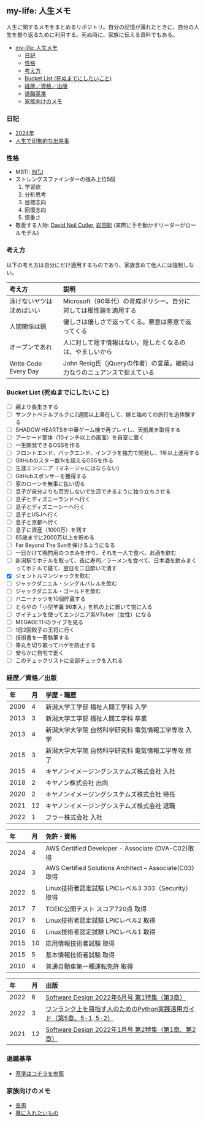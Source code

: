 ## my-life: 人生メモ
人生に関するメモをまとめるリポジトリ。自分の記憶が薄れたときに、自分の人生を振り返るために利用する。死ぬ時に、家族に伝える資料でもある。

- [my-life: 人生メモ](#my-life-人生メモ)
  - [日記](#日記)
  - [性格](#性格)
  - [考え方](#考え方)
  - [Bucket List (死ぬまでにしたいこと)](#bucket-list-死ぬまでにしたいこと)
  - [経歴／資格／出版](#経歴資格出版)
  - [退職基準](#退職基準)
  - [家族向けのメモ](#家族向けのメモ)

### 日記
- [2024年](./diary/2024/README.md)
- [人生で印象的な出来事](./diary/impact-events.md)

### 性格
- MBTI: [INTJ](https://www.16personalities.com/ja/intj%E5%9E%8B%E3%81%AE%E6%80%A7%E6%A0%BC)
- ストレングスファインダーの強み上位5個
  1. 学習欲
  2. 分析思考
  3. 目標志向
  4. 回復志向
  5. 慎重さ
- 敬愛する人物: [David Neil Cutler](https://ja.wikipedia.org/wiki/%E3%83%87%E3%83%B4%E3%82%A3%E3%83%83%E3%83%89%E3%83%BB%E3%82%AB%E3%83%88%E3%83%A9%E3%83%BC), [岩田聡](https://ja.wikipedia.org/wiki/%E5%B2%A9%E7%94%B0%E8%81%A1) (実際に手を動かすリーダーがロールモデル) 

### 考え方
以下の考え方は自分にだけ適用するものであり、家族含めて他人には強制しない。

| 考え方 | 説明 |
| :--- | :--- |
| 泳げないヤツは沈めばいい |Microsoft（90年代）の育成ポリシー。自分に対しては根性論を適用する|
| 人間関係は鏡 | 優しさは優しさで返ってくる。悪意は悪意で返ってくる |
| オープンであれ | 人に対して隠す情報はない。隠したくなるのは、やましいから |
| Write Code Every Day | John Resig氏（jQueryの作者）の言葉。継続は力なりのニュアンスで捉えている |


### Bucket List (死ぬまでにしたいこと)
- [ ] 親より長生きする
- [ ] サンクトペテルブルクに2週間以上滞在して、嫁と始めての旅行を追体験する
- [ ] SHADOW HEARTSを中華ゲーム機で再プレイし、天凱凰を取得する
- [ ] アーケード筐体（10インチ以上の画面）を自室に置く
- [ ] 一生開発できるOSSを作る
- [ ] フロントエンド、バックエンド、インフラを独力で開発し、1年以上運用する
- [ ] GitHubのスター数1kを超えるOSSを作る
- [ ] 生涯エンジニア（マネージャにはならない）
- [ ] GitHubスポンサーを獲得する
- [ ] 家のローンを無事に払い切る
- [ ] 息子が自分よりも苦労しないで生活できるように独り立ちさせる
- [ ] 息子とディズニーランドへ行く
- [ ] 息子とディズニーシーへ行く
- [ ] 息子とUSJへ行く
- [ ] 息子と京都へ行く
- [ ] 息子に資産（1000万）を残す
- [ ] 65歳までに2000万以上を貯める
- [ ] Far Beyond The Sunを弾けるようになる
- [ ] 一日かけて晩酌用のつまみを作り、それを一人で食べ、お酒を飲む
- [ ] 新潟駅でホテルを取って、夜に寿司／ラーメンを食べて、日本酒を飲みまくってホテルで寝て、翌日を二日酔いで潰す
- [x] ジェントルマンジャックを飲む
- [ ] ジャックダニエル・シングルバレルを飲む
- [ ] ジャックダニエル・ゴールドを飲む
- [ ] ハニーナッツを10個貯蔵する
- [ ] とらやの「小型羊羹 96本入」を机の上に置いて悦に入る
- [ ] ボイチェンを使ってエンジニア系VTuber（女性）になる
- [ ] MEGADETHのライブを見る
- [ ] 1日2回餃子の王将に行く
- [ ] 技術書を一冊執筆する
- [ ] 睾丸を切り取ってハゲを防止する
- [ ] 安らかに自宅で逝く
- [ ] このチェックリストに全部チェックを入れる

### 経歴／資格／出版

|年|月| 学歴・職歴|
|:---|:---|:---|
|2009|4|新潟大学工学部 福祉人間工学科 入学|
|2013|3|新潟大学工学部 福祉人間工学科 卒業|
|2013|4|新潟大学大学院 自然科学研究科 電気情報工学専攻 入学|
|2015|3|新潟大学大学院 自然科学研究科 電気情報工学専攻 修了|
|2015|4|キヤノンイメージングシステムズ株式会社 入社|
|2018|2|キヤノン株式会社 出向|
|2020|2|キヤノンイメージングシステムズ株式会社 帰任|
|2021|12|キヤノンイメージングシステムズ株式会社 退職|
|2022|1|フラー株式会社 入社|

|年|月| 免許・資格 |
|:---|:---|:---|
|2024|4|AWS Certified Developer - Associate (DVA-C02)取得|
|2024|3|AWS Certified Solutions Architect – Associate(C03)取得|
|2022|5|Linux技術者認定試験 LPICレベル3 303（Security）取得|
|2017|7| TOEIC公開テスト スコア720点 取得|
|2017|6|Linux技術者認定試験 LPICレベル2 取得|
|2016|6|Linux技術者認定試験 LPICレベル1 取得|
|2015|10|応用情報技術者試験 取得|
|2015|5|基本情報技術者試験 取得|
|2010|4|普通自動車第一種運転免許 取得|

|年|月| 出版 |
|:---|:---|:---|
|2022|6|[Software Design 2022年6月号 第1特集（第3章）](https://gihyo.jp/magazine/SD/archive/2022/202206)|
|2022|3|[ワンランク上を目指す人のためのPython実践活用ガイド（第5章、5-1, 5-2）](https://gihyo.jp/book/2022/978-4-297-12639-1)|
|2021|12|[Software Design 2022年1月号 第2特集（第1章、第2章）](https://gihyo.jp/magazine/SD/archive/2022/202201)|

### 退職基準
- [基準はコチラを参照](./work/retirement.md)

### 家族向けのメモ
- [長男](./family/eldest-son.md)
- [墓に入れたいもの](./family/grave.md)
